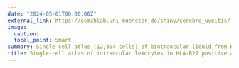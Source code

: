 ```yaml
---
date: "2024-05-01T00:00:00Z"
external_link: https://osmzhlab.uni-muenster.de/shiny/cerebro_uveitis/
image:
  caption: 
  focal_point: Smart
summary: Single-cell atlas (12,304 cells) of bintraocular liquid from HLA-B27-positive and -negative uveitis patients and control patients with endopthalmitis
title: Single-cell atlas of intraocular lekocytes in HLA-B27 positive and -negative uveitis.
---
```

